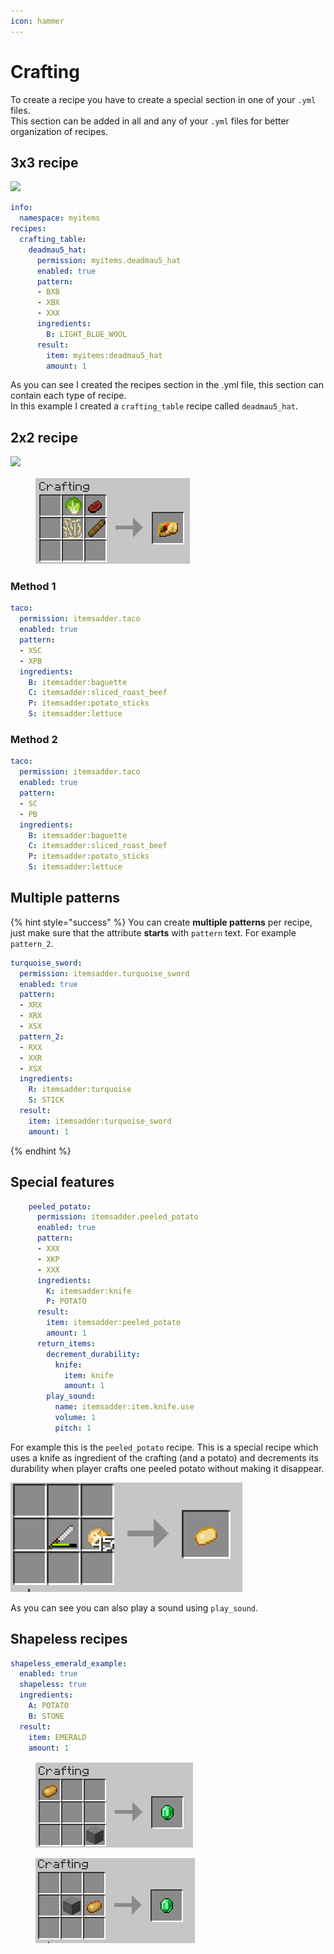 ```yaml
---
icon: hammer
---
```


# Crafting

To create a recipe you have to create a special section in one of your `.yml` files.\
This section can be added in all and any of your `.yml` files for better organization of recipes.

## 3x3 recipe

![](../../.gitbook/assets/image_\(42\).png)

```yaml
info:
  namespace: myitems
recipes:
  crafting_table:
    deadmau5_hat:
      permission: myitems.deadmau5_hat
      enabled: true
      pattern:
      - BXB
      - XBX
      - XXX
      ingredients:
        B: LIGHT_BLUE_WOOL
      result:
        item: myitems:deadmau5_hat
        amount: 1
```

As you can see I created the recipes section in the .yml file, this section can contain each type of recipe.\
In this example I created a `crafting_table` recipe called `deadmau5_hat`.

## 2x2 recipe

![](../../.gitbook/assets/image_\(41\).png)

<figure><img src="../../.gitbook/assets/image (1) (1) (1) (1) (1) (1) (1) (1) (1).png" alt=""><figcaption></figcaption></figure>

### Method 1

```yaml
taco:
  permission: itemsadder.taco
  enabled: true
  pattern:
  - XSC
  - XPB
  ingredients:
    B: itemsadder:baguette
    C: itemsadder:sliced_roast_beef
    P: itemsadder:potato_sticks
    S: itemsadder:lettuce
```

### Method 2

```yaml
taco:
  permission: itemsadder.taco
  enabled: true
  pattern:
  - SC
  - PB
  ingredients:
    B: itemsadder:baguette
    C: itemsadder:sliced_roast_beef
    P: itemsadder:potato_sticks
    S: itemsadder:lettuce
```

## Multiple patterns

{% hint style="success" %}
You can create **multiple patterns** per recipe, just make sure that the attribute **starts** with `pattern` text. For example `pattern_2`.

```yaml
turquoise_sword:
  permission: itemsadder.turquoise_sword
  enabled: true
  pattern:
  - XRX
  - XRX
  - XSX
  pattern_2:
  - RXX
  - XXR
  - XSX
  ingredients:
    R: itemsadder:turquoise
    S: STICK
  result:
    item: itemsadder:turquoise_sword
    amount: 1
```
{% endhint %}

## Special features

```yaml
    peeled_potato:
      permission: itemsadder.peeled_potato
      enabled: true
      pattern:
      - XXX
      - XKP
      - XXX
      ingredients:
        K: itemsadder:knife
        P: POTATO
      result:
        item: itemsadder:peeled_potato
        amount: 1
      return_items:
        decrement_durability:
          knife:
            item: knife
            amount: 1
        play_sound:
          name: itemsadder:item.knife.use
          volume: 1
          pitch: 1
```

For example this is the `peeled_potato` recipe. This is a special recipe which uses a knife as ingredient of the crafting (and a potato) and decrements its durability when player crafts one peeled potato without making it disappear.

![](<../../.gitbook/assets/image (10) (1) (1).png>)

As you can see you can also play a sound using `play_sound`.

## Shapeless recipes

```yaml
shapeless_emerald_example:
  enabled: true
  shapeless: true
  ingredients:
    A: POTATO
    B: STONE
  result:
    item: EMERALD
    amount: 1
```

<figure><img src="../../.gitbook/assets/emerald_shapeless_2.png" alt=""><figcaption></figcaption></figure>

<figure><img src="../../.gitbook/assets/emerald_shapeless_1.png" alt=""><figcaption></figcaption></figure>
